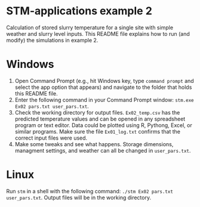 # STM-applications example 2
Calculation of stored slurry temperature for a single site with simple weather and slurry level inputs.
This README file explains how to run (and modify) the simulations in example 2.

# Windows
1. Open Command Prompt (e.g., hit Windows key, type `command prompt` and select the app option that appears) and navigate to the folder that holds this README file.
2. Enter the following command in your Command Prompt window: `stm.exe Ex02 pars.txt user_pars.txt`.
3. Check the working directory for output files. `Ex02_temp.csv` has the predicted temperature values and can be opened in any spreadsheet program or text editor. Data could be plotted using R, Pythong, Excel, or similar programs. Make sure the file `Ex01_log.txt` confirms that the correct input files were used.
4. Make some tweaks and see what happens. Storage dimensions, managment settings, and weather can all be changed in `user_pars.txt`.

# Linux
Run `stm` in a shell with the following command: `./stm Ex02 pars.txt user_pars.txt`. Output files will be in the working directory. 

